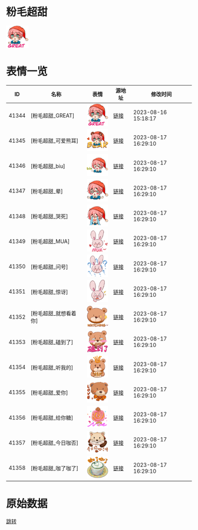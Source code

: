 # 粉毛超甜

<img src="./cover.png" height="60" alt="cover" />

# 表情一览

|ID|名称|表情|源地址|修改时间|
|----|----|----|----|----|
|41344|[粉毛超甜_GREAT]|<img src="./pic/041344_%5B粉毛超甜_GREAT%5D.png" height="60" alt="GREAT"/>|[链接](https://i0.hdslb.com/bfs/garb/ef0e9b7cd13cf379ace76205f4fd14201efffb5e.png)|2023-08-16 15:18:17|
|41345|[粉毛超甜_可爱熊耳]|<img src="./pic/041345_%5B粉毛超甜_可爱熊耳%5D.png" height="60" alt="可爱熊耳"/>|[链接](https://i0.hdslb.com/bfs/garb/4223a88281378d46a548998cc9b54dbc092aa6a3.png)|2023-08-17 16:29:10|
|41346|[粉毛超甜_biu]|<img src="./pic/041346_%5B粉毛超甜_biu%5D.png" height="60" alt="biu"/>|[链接](https://i0.hdslb.com/bfs/garb/77bdb06d573a79e8999e35e91efd4266dcb93424.png)|2023-08-17 16:29:10|
|41347|[粉毛超甜_晕]|<img src="./pic/041347_%5B粉毛超甜_晕%5D.png" height="60" alt="晕"/>|[链接](https://i0.hdslb.com/bfs/garb/d7a5d44f6beca4479a3d994ddd75762404ae258e.png)|2023-08-17 16:29:10|
|41348|[粉毛超甜_哭死]|<img src="./pic/041348_%5B粉毛超甜_哭死%5D.png" height="60" alt="哭死"/>|[链接](https://i0.hdslb.com/bfs/garb/987aa4913dbf7847e0a1d0cad4b4f7781ca57cb6.png)|2023-08-17 16:29:10|
|41349|[粉毛超甜_MUA]|<img src="./pic/041349_%5B粉毛超甜_MUA%5D.png" height="60" alt="MUA"/>|[链接](https://i0.hdslb.com/bfs/garb/925f32bdec7162aef9737ce42b00ecaca924bae2.png)|2023-08-17 16:29:10|
|41350|[粉毛超甜_问号]|<img src="./pic/041350_%5B粉毛超甜_问号%5D.png" height="60" alt="问号"/>|[链接](https://i0.hdslb.com/bfs/garb/0d2c4ec1ca195d2cf56f5617f50a9bad124313bf.png)|2023-08-17 16:29:10|
|41351|[粉毛超甜_惊讶]|<img src="./pic/041351_%5B粉毛超甜_惊讶%5D.png" height="60" alt="惊讶"/>|[链接](https://i0.hdslb.com/bfs/garb/bf1aa836dcb2b1dee6fdd8bc0a59273ab6a7ed67.png)|2023-08-17 16:29:10|
|41352|[粉毛超甜_就想看着你]|<img src="./pic/041352_%5B粉毛超甜_就想看着你%5D.png" height="60" alt="就想看着你"/>|[链接](https://i0.hdslb.com/bfs/garb/4439bbfb71d4748328c5970edf11843eb690f8d5.png)|2023-08-17 16:29:10|
|41353|[粉毛超甜_磕到了]|<img src="./pic/041353_%5B粉毛超甜_磕到了%5D.png" height="60" alt="磕到了"/>|[链接](https://i0.hdslb.com/bfs/garb/5a7ae7eec84b4e2c4130aeb783540e0d8ae79830.png)|2023-08-17 16:29:10|
|41354|[粉毛超甜_听我的]|<img src="./pic/041354_%5B粉毛超甜_听我的%5D.png" height="60" alt="听我的"/>|[链接](https://i0.hdslb.com/bfs/garb/f6ea662e65bad0604a71eec2fb3542b3c6f128e2.png)|2023-08-17 16:29:10|
|41355|[粉毛超甜_爱你]|<img src="./pic/041355_%5B粉毛超甜_爱你%5D.png" height="60" alt="爱你"/>|[链接](https://i0.hdslb.com/bfs/garb/7dd77591a37bf927c1cfe329738241f5a94a5ea7.png)|2023-08-17 16:29:10|
|41356|[粉毛超甜_给你糖]|<img src="./pic/041356_%5B粉毛超甜_给你糖%5D.png" height="60" alt="给你糖"/>|[链接](https://i0.hdslb.com/bfs/garb/27ef28c282f528fb731ab03a9b59da5980d4cc46.png)|2023-08-17 16:29:10|
|41357|[粉毛超甜_今日咖否]|<img src="./pic/041357_%5B粉毛超甜_今日咖否%5D.png" height="60" alt="今日咖否"/>|[链接](https://i0.hdslb.com/bfs/garb/2fcc81b2bef9654222a8d3a9eb5548b58fa7e31e.png)|2023-08-17 16:29:10|
|41358|[粉毛超甜_咖了咖了]|<img src="./pic/041358_%5B粉毛超甜_咖了咖了%5D.png" height="60" alt="咖了咖了"/>|[链接](https://i0.hdslb.com/bfs/garb/dba022f73134eb91050942650fc99838a06beae1.png)|2023-08-17 16:29:10|

# 原始数据

[跳转](./raw.json)

